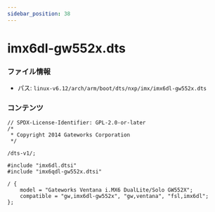 ```yaml
---
sidebar_position: 38
---
```

# imx6dl-gw552x.dts

### ファイル情報

- パス: `linux-v6.12/arch/arm/boot/dts/nxp/imx/imx6dl-gw552x.dts`

### コンテンツ

```dts
// SPDX-License-Identifier: GPL-2.0-or-later
/*
 * Copyright 2014 Gateworks Corporation
 */

/dts-v1/;

#include "imx6dl.dtsi"
#include "imx6qdl-gw552x.dtsi"

/ {
	model = "Gateworks Ventana i.MX6 DualLite/Solo GW552X";
	compatible = "gw,imx6dl-gw552x", "gw,ventana", "fsl,imx6dl";
};

```
